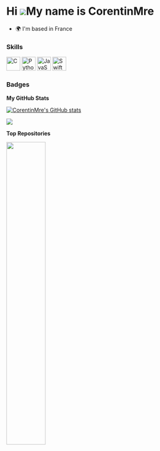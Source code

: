 Hi ![](https://user-images.githubusercontent.com/18350557/176309783-0785949b-9127-417c-8b55-ab5a4333674e.gif)My name is CorentinMre
===================================================================================================================================

*  🌍  I'm based in France

### Skills

<p align="left">
            <a href="https://docs.microsoft.com/en-us/cpp/?view=msvc-170" target="_blank" rel="noreferrer"><img src="https://raw.githubusercontent.com/danielcranney/readme-generator/main/public/icons/skills/c-colored.svg" width="36" height="36" alt="C" /></a>
            <a href="https://www.python.org/" target="_blank" rel="noreferrer"><img src="https://raw.githubusercontent.com/danielcranney/readme-generator/main/public/icons/skills/python-colored.svg" width="36" height="36" alt="Python" /></a>
            <a href="https://developer.mozilla.org/en-US/docs/Web/JavaScript" target="_blank" rel="noreferrer"><img src="https://raw.githubusercontent.com/danielcranney/readme-generator/main/public/icons/skills/javascript-colored.svg" width="36" height="36" alt="JavaScript" /></a>
            <a href="https://developer.apple.com/swift/" target="_blank" rel="noreferrer"><img src="https://raw.githubusercontent.com/danielcranney/readme-generator/main/public/icons/skills/swift-colored.svg" width="36" height="36" alt="Swift" /></a>
</p>
                    

### Badges

<b>My GitHub Stats</b>

<a href="http://www.github.com/CorentinMre"><img src="https://github-readme-stats.vercel.app/api?username=CorentinMre&show_icons=true&hide=issues,&count_private=true&title_color=0891b2&text_color=ffffff&icon_color=0891b2&bg_color=1c1917&hide_border=true&show_icons=true" alt="CorentinMre's GitHub stats" /></a>

<a href="http://www.github.com/CorentinMre"><img src="https://github-readme-streak-stats.herokuapp.com/?user=CorentinMre&stroke=ffffff&background=1c1917&ring=0891b2&fire=0891b2&currStreakNum=ffffff&currStreakLabel=0891b2&sideNums=ffffff&sideLabels=ffffff&dates=ffffff&hide_border=true" /></a>

<b>Top Repositories</b>

<div width="100%" align="center"><a href="https://github.com/CorentinMre/CSGOStatsGUI" align="left"><img align="left" width="45%" src="https://github-readme-stats.vercel.app/api/pin/?username=CorentinMre&repo=CSGOStatsGUI&title_color=0891b2&text_color=ffffff&icon_color=0891b2&bg_color=1c1917&hide_border=true&locale=en" /></a></div><br /><br /><br /><br /><br /><br /><br />